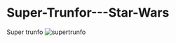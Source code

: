 # Super-Trunfor---Star-Wars
Super trunfo
![supertrunfo](https://user-images.githubusercontent.com/111392046/192341730-c35dc9b1-92ad-46b4-a3f9-b4428b0ae845.PNG)
